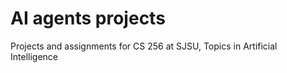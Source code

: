 # AI agents projects

Projects and assignments for CS 256 at SJSU, Topics in Artificial Intelligence
